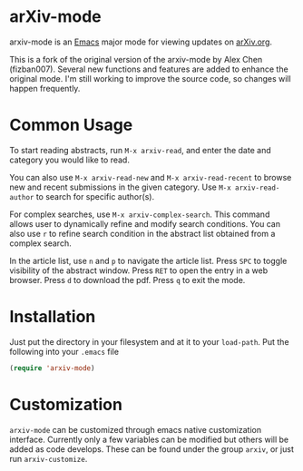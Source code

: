 arXiv-mode
==========

arxiv-mode is an [Emacs](www.gnu.org/s/emacs/‎) major mode for viewing
updates on [arXiv.org](http://arxiv.org).

This is a fork of the original version of the arxiv-mode by Alex Chen (fizban007).
Several new functions and features are added to enhance the original mode.
I'm still working to improve the source code, so changes will happen frequently.

Common Usage
============

To start reading abstracts, run `M-x arxiv-read`, and enter the date
and category you would like to read.

You can also use `M-x arxiv-read-new` and `M-x arxiv-read-recent`
to browse new and recent submissions in the given category.
Use `M-x arxiv-read-author` to search for specific author(s).

For complex searches, use `M-x arxiv-complex-search`.
This command allows user to dynamically refine and modify search conditions.
You can also use `r` to refine search condition in the abstract list obtained from a complex search.

In the article list, use `n` and `p` to navigate the article list.
Press `SPC` to toggle visibility of the abstract window. Press
`RET` to open the entry in a web browser. Press `d` to download the pdf.
Press `q` to exit the mode.

Installation
============

Just put the directory in your filesystem and at it to your
`load-path`. Put the following into your `.emacs` file

````lisp
(require 'arxiv-mode)
````

Customization
=============

`arxiv-mode` can be customized through emacs native customization
interface. Currently only a few variables can be modified but others
will be added as code develops. These can be found under the group
`arxiv`, or just run `arxiv-customize`.
